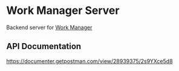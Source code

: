 # Work Manager Server
Backend server for [Work Manager](https://github.com/srijonashraf/workmanager-client)
## API Documentation
https://documenter.getpostman.com/view/28939375/2s9YXce5d8
